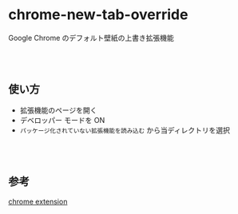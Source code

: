 # chrome-new-tab-override

Google Chrome のデフォルト壁紙の上書き拡張機能



<br><br>

## 使い方

- 拡張機能のページを開く
- デベロッパー モードを ON
- `パッケージ化されていない拡張機能を読み込む` から当ディレクトリを選択

<br><br>

## 参考

[chrome extension](https://developer.chrome.com/docs/extensions/mv3/)
